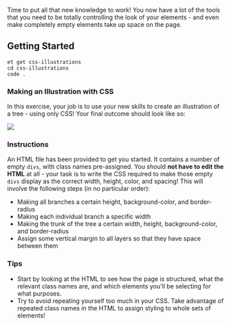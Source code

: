 Time to put all that new knowledge to work! You now have a lot of the tools that you need to be totally controlling the look of your elements - and even make completely empty elements take up space on the page.

## Getting Started
```no-highlight
et get css-illustrations
cd css-illustrations
code .
```

### Making an Illustration with CSS

In this exercise, your job is to use your new skills to create an illustration of a tree - using only CSS! Your final outcome should look like so:

![](https://s3.amazonaws.com/horizon-production/images/css-tree.png)

### Instructions

An HTML file has been provided to get you started. It contains a number of empty `divs`, with class names pre-assigned. You should **not have to edit the HTML** at all - your task is to write the CSS required to make those empty `divs` display as the correct width, height, color, and spacing! This will involve the following steps (in no particular order):

- Making all branches a certain height, background-color, and border-radius
- Making each individual branch a specific width
- Making the trunk of the tree a certain width, height, background-color, and border-radius
- Assign some vertical margin to all layers so that they have space between them

### Tips

- Start by looking at the HTML to see how the page is structured, what the relevant class names are, and which elements you'll be selecting for what purposes.
- Try to avoid repeating yourself too much in your CSS. Take advantage of repeated class names in the HTML to assign styling to whole sets of elements!
